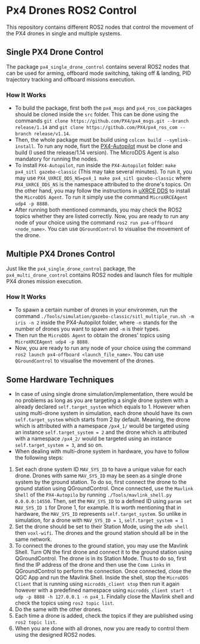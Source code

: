 # Px4 Drones ROS2 Control
This repository contains different ROS2 nodes that control the movement of the PX4 drones in single and multiple systems.

## Single PX4 Drone Control

The package `px4_single_drone_control` contains several ROS2 nodes that can be used for arming, offboard mode switching, taking off & landing, PID trajectory tracking and offboard missions execution.

### How It Works

- To build the package, first both the `px4_msgs` and `px4_ros_com` packages should be cloned inside the `src` folder. This can be done using the commands `git clone https://github.com/PX4/px4_msgs.git --branch release/1.14` and `git clone https://github.com/PX4/px4_ros_com --branch release/v1.14`. 
- Then, the whole package must be build using `colcon build --symlink-install`. To run any node, fisrt the [PX4-Autopilot](https://github.com/PX4/PX4-Autopilot.git) must be clone and build (I used the release/1.14 version). The MicroDDS Agent is also mandatory for running the nodes. 
- To install `PX4-Autopilot`, run inside the `PX4-Autopilot` folder: `make px4_sitl gazebo-classic` (This may take several minutes). To run it, you may use `PX4_UXRCE_DDS_NS=px4_1 make px4_sitl gazebo-classic` where `PX4_UXRCE_DDS_NS` is the namespace attributed to the drone's topics. On the other hand, you may follow the instructions in [uXRCE DDS](https://docs.px4.io/main/en/middleware/uxrce_dds.html) to install the `MicroDDS Agent`. To run it simply use the command `MicroXRCEAgent udp4 -p 8888`. 
- After running both mentioned commands, you may check the ROS2 topics whether they are listed correctly. Now, you are ready to run any node of your choice using the command `ros2 run px4-offboard <node_name>`. You can use `QGroundControl` to visualise the movement of the drone.

## Multiple PX4 Drones Control

Just like the `px4_single_drone_control` package, the `px4_multi_drone_control` contains ROS2 nodes and launch files for multiple PX4 drones mission execution.

### How It Works

- To spawn a certain number of drones in your environmen, run the command `./Tools/simulation/gazebo-classic/sitl_multiple_run.sh -m iris -n 2` inside the PX4-Autopilot folder, where `-n` stands for the number of drones you want to spawn and `-m` is their types. 
- Then run the `MicroDDS Agent` to obtain the drones' topics using `MicroXRCEAgent udp4 -p 8888`. 
- Now, you are ready to run any node of your choice using the command `ros2 launch px4-offboard <launch_file_name>`. You can use `QGroundControl` to visualise the movement of the drones.

## Some Hardware Techniques

- In case of using single drone simulation/implementation, there would be no problems as long as you are targeting a single drone system with a already declared `self.target_system` which equals to 1. However when using multi-drone system in simulation, each drone should have its own `self.target_system` which starts from 2 by default. Meaning, the drone which is attributed with a namespace `/px4_1/` would be targeted using an instance `self.target_system = 2` and the drone which is attributed with a namespace `/px4_2/` would be targeted using an instance `self.target_system = 3`, and so on. 
- When dealing with multi-drone system in hardware, you have to follow the following steps:
1. Set each drone system ID `MAV_SYS_ID` to have a unique value for each drone. Drones with same `MAV_SYS_ID` may be seen as a single drone system by the ground station. To do so, first connect the drone to the ground station using QGroundControl. Once connected, use the `Mavlink Shell` of the `PX4-Autopilo` by running `./Tools/mavlink_shell.py 0.0.0.0:14550`. Then, set the `MAV_SYS_ID` to a defined ID using `param set MAV_SYS_ID 1` for Drone 1, for example. It is worth mentioning that in hardware, the `MAV_SYS_ID` represents `self.target_system`. So unlike in simulation, for a drone with `MAV_SYS_ID = 1`, `self.target_system = 1`
2. Set the drone should be set to their Station Mode, using the `adb shell` then `voxl-wifi`. The drones and the ground station should all be in the same network.
3. To connect the drones to the ground station, you may use the Mavlink Shell. Turn ON the first drone and connect it to the ground station using QGroundControl. The drone is in its Station Mode. Thus to do so, first find the IP address of the drone and then use the `Comm Links` in QGroundControl to perform the connection. Once connected, close the QGC App and run the Mavlink Shell. Inside the shell, stop the `MicroDDS Client` that is running using `microdds_client stop` then run it again however with a predefined namespace using `microdds_client start -t udp -p 8888 -h 127.0.0.1 -n px4_1`. Findally close the Mavlink shell and check the topics using `ros2 topic list`.
4. Do the same with the other drones.
5. Each time a drone is added, check the topics if they are published using `ros2 topic list`.
6. When you are done with all drones, now you are ready to control them using the designed ROS2 nodes. 

